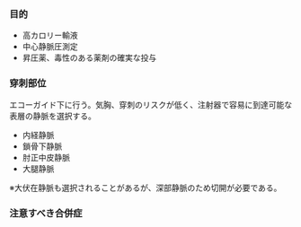 ### 目的
- 高カロリー輸液
- 中心静脈圧測定
- 昇圧薬、毒性のある薬剤の確実な投与

### 穿刺部位
エコーガイド下に行う。気胸、穿刺のリスクが低く、注射器で容易に到達可能な表層の静脈を選択する。

- 内経静脈
- 鎖骨下静脈
- 肘正中皮静脈
- 大腿静脈

※大伏在静脈も選択されることがあるが、深部静脈のため切開が必要である。

### 注意すべき合併症
